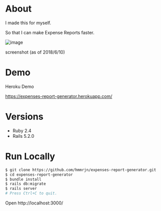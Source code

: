 # About
I made this for myself.

So that I can make Expense Reports faster.


![image](https://i.imgur.com/tQgl5cD.png "screenshot")

screenshot (as of 2018/6/10)

# Demo
Heroku Demo

https://expenses-report-generator.herokuapp.com/


# Versions
* Ruby 2.4
* Rails 5.2.0


# Run Locally

```sh
$ git clone https://github.com/hmmrjn/expenses-report-generator.git
$ cd expenses-report-generator
$ bundle install
$ rails db:migrate
$ rails server
# Press Ctrl+C to quit.
```
Open http://localhost:3000/
